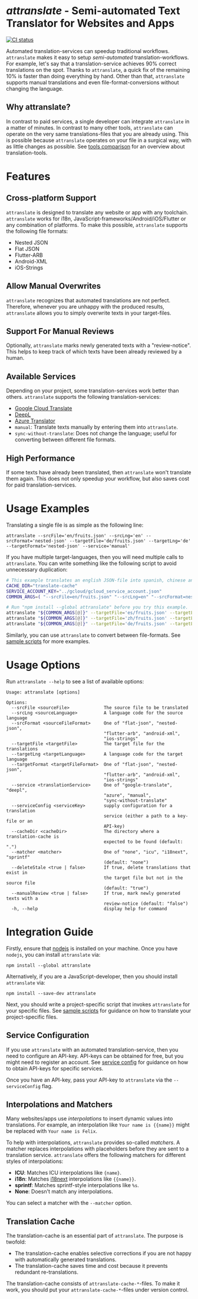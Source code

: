 # _attranslate_ - Semi-automated Text Translator for Websites and Apps

<a href="https://github.com/fkirc/attranslate/actions?query=branch%3Amaster"><img alt="CI status" src="https://github.com/fkirc/attranslate/workflows/CI/badge.svg/?branch=master"></a>

Automated translation-services can speedup traditional workflows.
`attranslate` makes it easy to setup _semi-automated_ translation-workflows.
For example, let's say that a translation-service achieves 90% correct translations on the spot.
Thanks to `attranslate`, a quick fix of the remaining 10% is faster than doing everything by hand.
Other than that, `attranslate` supports manual translations and even file-format-conversions without changing the language.

## Why attranslate?

In contrast to paid services, a single developer can integrate `attranslate` in a matter of minutes.
In contrast to many other tools, `attranslate` can operate on the very same translations-files that you are already using.
This is possible because `attranslate` operates on your file in a surgical way, with as little changes as possible.
See [tools comparison](/docs/TOOL_COMPARISON.md) for an overview about translation-tools.

# Features

## Cross-platform Support

`attranslate` is designed to translate any website or app with any toolchain.
`attranslate` works for i18n, JavaScript-frameworks/Android/iOS/Flutter or any combination of platforms.
To make this possible, `attranslate` supports the following file formats:

- Nested JSON
- Flat JSON
- Flutter-ARB
- Android-XML
- iOS-Strings

## Allow Manual Overwrites

`attranslate` recognizes that automated translations are not perfect.
Therefore, whenever you are unhappy with the produced results, `attranslate` allows you to simply overwrite texts in your target-files.

## Support For Manual Reviews

Optionally, `attranslate` marks newly generated texts with a "review-notice".
This helps to keep track of which texts have been already reviewed by a human.

## Available Services

Depending on your project, some translation-services work better than others.
`attranslate` supports the following translation-services:

- [Google Cloud Translate](https://cloud.google.com/translate)
- [DeepL](https://deepl.com)
- [Azure Translator](https://azure.microsoft.com/en-us/services/cognitive-services/translator-text-api/)
- `manual`: Translate texts manually by entering them into `attranslate`.
- `sync-without-translate`: Does not change the language; useful for converting between different file formats.

## High Performance

If some texts have already been translated, then `attranslate` won't translate them again.
This does not only speedup your workflow, but also saves cost for paid translation-services.

# Usage Examples

Translating a single file is as simple as the following line:

```
attranslate --srcFile='en/fruits.json' --srcLng='en' --srcFormat='nested-json' --targetFile='de/fruits.json' --targetLng='de' --targetFormat='nested-json' --service='manual'
```

If you have multiple target-languages, then you will need multiple calls to `attranslate`.
You can write something like the following script to avoid unnecessary duplication:

```bash
# This example translates an english JSON-file into spanish, chinese and german. It uses Google Cloud Translate.
CACHE_DIR="translate-cache"
SERVICE_ACCOUNT_KEY="../gcloud/gcloud_service_account.json"
COMMON_ARGS=( "--srcFile=en/fruits.json" "--srcLng=en" "--srcFormat=nested-json" "--targetFormat=nested-json" "--service=google-translate" "--serviceConfig=$SERVICE_ACCOUNT_KEY" "--cacheDir=$CACHE_DIR" "--matcher=i18next" )

# Run "npm install --global attranslate" before you try this example.
attranslate "${COMMON_ARGS[@]}" --targetFile='es/fruits.json' --targetLng='es'
attranslate "${COMMON_ARGS[@]}" --targetFile='zh/fruits.json' --targetLng='zh'
attranslate "${COMMON_ARGS[@]}" --targetFile='de/fruits.json' --targetLng='de'
```

Similarly, you can use `attranslate` to convert between file-formats.
See [sample scripts](/sample-scripts) for more examples.

# Usage Options

Run `attranslate --help` to see a list of available options:

```
Usage: attranslate [options]

Options:
  --srcFile <sourceFile>             The source file to be translated
  --srcLng <sourceLanguage>          A language code for the source language
  --srcFormat <sourceFileFormat>     One of "flat-json", "nested-json",
                                     "flutter-arb", "android-xml",
                                     "ios-strings"
  --targetFile <targetFile>          The target file for the translations
  --targetLng <targetLanguage>       A language code for the target language
  --targetFormat <targetFileFormat>  One of "flat-json", "nested-json",
                                     "flutter-arb", "android-xml",
                                     "ios-strings"
  --service <translationService>     One of "google-translate", "deepl",
                                     "azure", "manual",
                                     "sync-without-translate"
  --serviceConfig <serviceKey>       supply configuration for a translation
                                     service (either a path to a key-file or an
                                     API-key)
  --cacheDir <cacheDir>              The directory where a translation-cache is
                                     expected to be found (default: ".")
  --matcher <matcher>                One of "none", "icu", "i18next", "sprintf"
                                     (default: "none")
  --deleteStale <true | false>       If true, delete translations that exist in
                                     the target file but not in the source file
                                     (default: "true")
  --manualReview <true | false>      If true, mark newly generated texts with a
                                     review-notice (default: "false")
  -h, --help                         display help for command
```


# Integration Guide

Firstly, ensure that [nodejs](https://nodejs.org/) is installed on your machine.
Once you have `nodejs`, you can install `attranslate` via:

`npm install --global attranslate`

Alternatively, if you are a JavaScript-developer, then you should install `attranslate` via:

`npm install --save-dev attranslate`

Next, you should write a project-specific script that invokes `attranslate` for your specific files.
See [sample scripts](/sample-scripts) for guidance on how to translate your project-specific files.

## Service Configuration

If you use `attranslate` with an automated translation-service, then you need to configure an API-key.
API-keys can be obtained for free, but you might need to register an account.
See [service config](docs/SERVICE_CONFIG.md) for guidance on how to obtain API-keys for specific services.

Once you have an API-key, pass your API-key to `attranslate` via the `--serviceConfig` flag.

## Interpolations and Matchers

Many websites/apps use _interpolations_  to insert dynamic values into translations.
For example, an interpolation like `Your name is {{name}}` might be replaced with `Your name is Felix`.

To help with interpolations, `attranslate` provides so-called _matchers_.
A matcher replaces interpolations with placeholders before they are
sent to a translation service.
`attranslate` offers the following matchers for different styles of interpolations:

- **ICU**: Matches ICU interpolations like `{name}`.
- **i18n**: Matches [i18next](https://www.i18next.com/translation-function/interpolation) interpolations like `{{name}}`.
- **sprintf**: Matches sprintf-style interpolations like `%s`.
- **None**: Doesn't match any interpolations.

You can select a matcher with the `--matcher` option.

## Translation Cache

The translation-cache is an essential part of `attranslate`.
The purpose is twofold:

- The translation-cache enables selective corrections if you are not happy with automatically generated translations.
- The translation-cache saves time and cost because it prevents redundant re-translations.

The translation-cache consists of `attranslate-cache-*`-files.
To make it work, you should put your `attranslate-cache-*`-files under version control.
